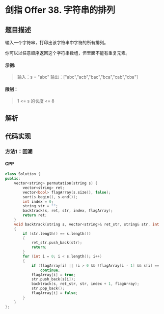 # 剑指 Offer 38. 字符串的排列


## 题目描述
输入一个字符串，打印出该字符串中字符的所有排列。

你可以以任意顺序返回这个字符串数组，但里面不能有重复元素。
 

#### 示例:
> 输入：s = "abc"
> 输出：["abc","acb","bac","bca","cab","cba"]
 

#### 限制：
> 1 <= s 的长度 <= 8


## 解析


## 代码实现
### 方法1：回溯
#### CPP
```C++
class Solution {
public:
    vector<string> permutation(string s) {
        vector<string> ret;
        vector<bool> flagArray(s.size(), false);
        sort(s.begin(), s.end());
        int index = 0;
        string str = "";
        backtrack(s, ret, str, index, flagArray);
        return ret;
    }
    void backtrack(string s, vector<string>& ret_str, string& str, int index, vector<bool>& flagArray)
    {
        if (str.length() == s.length())
        {
            ret_str.push_back(str);
            return;
        }
        for (int i = 0; i < s.length(); i++)
        {
            if (flagArray[i] || (i > 0 && !flagArray[i - 1] && s[i] == s[i - 1]) )
                continue;
            flagArray[i] = true;
            str.push_back(s[i]);
            backtrack(s, ret_str, str, index + 1, flagArray);
            str.pop_back();
            flagArray[i] = false;
        }
    }
};
```